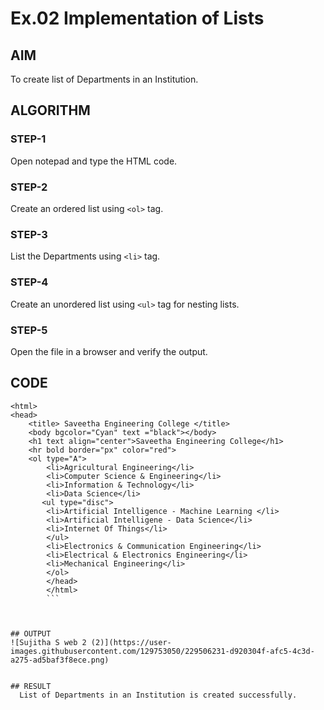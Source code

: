 # Ex.02 Implementation of Lists
## AIM
  To create list of Departments in an Institution.

## ALGORITHM
### STEP-1
  Open notepad and type the HTML code.

### STEP-2
  Create an ordered list using ```<ol>``` tag.

### STEP-3
  List the Departments using ```<li>``` tag.

### STEP-4
  Create an unordered list using ```<ul>``` tag for nesting lists.

### STEP-5
  Open the file in a browser and verify the output.
  
## CODE

```
<html>
<head>
    <title> Saveetha Engineering College </title>
    <body bgcolor="Cyan" text ="black"></body>
    <h1 text align="center">Saveetha Engineering College</h1>
    <hr bold border="px" color="red">
    <ol type="A">
        <li>Agricultural Engineering</li>
        <li>Computer Science & Engineering</li>
        <li>Information & Technology</li>
        <li>Data Science</li>
       <ul type="disc">
        <li>Artificial Intelligence - Machine Learning </li>
        <li>Artificial Intelligene - Data Science</li>
        <li>Internet Of Things</li>
        </ul>
        <li>Electronics & Communication Engineering</li>
        <li>Electrical & Electronics Engineering</li>
        <li>Mechanical Engineering</li>
        </ol>
        </head>
        </html>
        ```
        


## OUTPUT
![Sujitha S web 2 (2)](https://user-images.githubusercontent.com/129753050/229506231-d920304f-afc5-4c3d-a275-ad5baf3f8ece.png)


## RESULT
  List of Departments in an Institution is created successfully.
